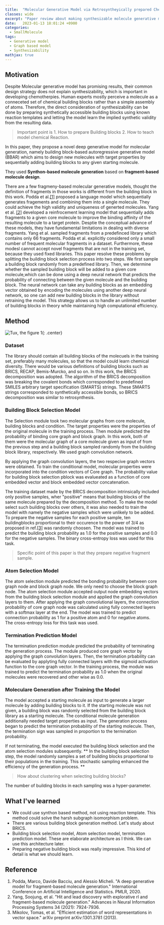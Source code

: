 ```yaml
---
title:  "Molecular Generative Model via Retrosyntheyically prepared Chemical Building Block Assembly"
classes: wide
excerpt: "Paper review about making synthesizable molecule generative model"
date:   2023-01-13 18:01:24 +0900
categories: 
  - SmallMolecule
tags:
  - Generative model
  - Graph based model
  - Synthesizability
mathjax: true
---
```

## Motivation

Despite Molecular generative model has promising results, their common design strategy does not explain synthesizability, which is important in developing chemotherpies. Human experts mostly perceive a molecule as a conneceted set of chemical building blocks rather than a simple assembly of atoms. Therefore, the direct consideration of synthesizability can be done by preparing synthetically accessible building blocks using known reaction templates and letting the model learn the implied synthetic validity from the resulting data. 
> Important point is 1. How to prepare Building blocks 2. How to teach model chemical Reaction. 

In this paper, they propose a novel deep generative model for molecular generation, namely building block-based autoregressive generative model (BBAR) which aims to design new molecules with target properties by sequentially adding building blocks to any given starting molecule. 

They used **Synthon-based molecule generation** based on **fragment-based molecule design**.

There are a few fragmeny-based molecular generative models, thought the definition of fragments in those works is different from the building block in this work. Podda et al.[[1]](https://proceedings.mlr.press/v108/podda20a.html) proposed a language model which sequentially generates fragements and combining them into a single molecule. They could achieve the high validity and uniqueness of generted molecules. Yang et al. [[2]](https://proceedings.neurips.cc/paper/2021/hash/41da609c519d77b29be442f8c1105647-Abstract.html) developed a reinfrocement learning model that sequentially adds fragments to a given core molecule to improve the binding affinity of the resulting molecule to a target protein. Desptie the conceptual advance of these models, they have fundamental limitations in dealing with diverse fragments. Yang et al. sampled fragments from a predefinced library which contains only 66 fragments. Podda et al. explicitly considered only a small number of frequent molecular fragments in a dataset. Furthermore, these modesl cannot accept novel fragments that are not in the training set, because they used fixed libraries.
This paper resolve these problems by splitting the building block selection process into two steps. We first sample a building block randomly from a predefined library. Then, we determine whether the sampled building block will be added to a given core molecule,which can be done using a deep neural network that predicts the probability of connecting between the given molecule and the building block. The neural network can take any building blocks as an embedding vector obtained by encoding the molecules using another deep neural network, so one can add new building blocks in the library without retraining the model. This strategy allows us to handle an unlimited number of building blocks in theory while maintaining high computational efficiency.  

## Method

![Tux, the figure 1](https://user-images.githubusercontent.com/59328209/212456986-9b37a2dd-1b89-4dc6-ab61-6f6ecfb53a81.jpg){: .center}

### Dataset
The library should contain all building blocks of the molecuels in the training set, preferably many molecules, so that the model could learn chemical diversity. There would be various definitions of building blocks such as BRICS, RECAP, Bemis-Murcko, and so on. In this work, the BRICS decomposition was adopted. The algorithm of the BRICS decomposition was breaking the covalent bonds which corresponded to predefined SMILES arbitrary target specification (SMARTS) strings. These SMARTS strings corresponded to synthetically accessible bonds, so BRICS decomposition was similar to retrosynthesis. 

### Building Block Selection Model
The Selection module took two molecular graphs from core molecule, building blocks and condition. The target properties were the properties of the original molecule in the training process. Then module predicted the probability of binding core graph and block graph. In this work, both of them were the molecular graph of a core molecule given as input of from the previous step and a building block sampled randomly from the building block library, respectively. We used graph convolution network. 

By applying the graph convolution layers, the two respecive graph vectors were obtained. To train the conditional model, molecular properties were incorporated into the condition vectors of Core graph. The probability value for building block selection pblock was evalueated as a function of core embedded vector and block embedded vector concatenation. 

The training dataset made by the BRICS decomposition intrinsically included only positive samples, wher "positive" means that building blocks of the same molecule prepared by the decomposition method. To make the model select such building blocks over others, it was also needed to train the model with namely the negative samples which were unlikely to be added. To prepare the negative samples for each positive sample, ten buildingblocks proportional to their occurence to the power of 3/4 as proposed in ref.[[3]](https://arxiv.org/abs/1301.3781) was randomly choosen. The model was trained to predict the building block probability as 1.0 for the positive samples and 0.0 for the negative samples. The binary cross-entropy loss was used for this task.

> Specific point of this paper is that they prepare negative fragment sample.

### Atom Selection Model
The atom selection module predicted the bonding probability between core graph node and block graph node. We only need to choose the block graph node. The atom selection module accepted output node embedding vectors from the building block selection module and applied the graph convolution layers to them. After applying the graph convolutional layers, the connection probability of core graph node was calculated using fully connected layers with a softmax layer at the end. The model was trained to predict connection probability as 1 for a positive atom and 0 for negative atoms. The cross-entropy loss for this task was used. 

### Termination Prediction Model
The termination prediction module predicted the probability of terminating the generation process. The module produced core graph vector by applying the graph convolution layers. Then, the termination prbability can be evaluated by applyting fully connected layers with the sigmoid activation function to the core graph vector. In the training process, the module was trained to predict the termination probability as 1.0 when the original molecules were recovered and other wise as 0.0.

### Moleculare Generation after Training the Model
The model accepted a starting molecule as input to generate a larger molecule by adding building blocks to it. If the starting molecule was not given, a building block was randomly selected from the building block library as a starting molecule. The conditional molecule generation additionally needed target properties as input. The generation process began to predict the termination probability of the starting molecule. Then, the termination sign was sampled in proportion to the termination probability. 

If not terminating, the model executed the building block selection and the atom selection modules subsequently. ** In the building block selection step, the model randomly samples a set of building blocks proportional to their populations in the training. This stochastic sampling enhanced the efficiency of the generation process. ** 

> How about clustering when selecting building blocks?

The number of building blocks in each sampling was a hyper-parameter. 

## What I've learned
* We could use synthon based method, not using reaction template. This method could solve the harsh subgraph isomorphism problem. 
* There are various building block generation method. Let's study about BRICS.
* Building block selection model, Atom selection model, termination prediction model. These are elaborate architecture as I think. We can use this architecture later. 
* Preparing negative building block was really impressive. This kind of detail is what we should learn.  

## Reference
1. Podda, Marco, Davide Bacciu, and Alessio Micheli. "A deep generative model for fragment-based molecule generation." International Conference on Artificial Intelligence and Statistics. PMLR, 2020.
2. Yang, Soojung, et al. "Hit and lead discovery with explorative rl and fragment-based molecule generation." Advances in Neural Information Processing Systems 34 (2021): 7924-7936.
3. Mikolov, Tomas, et al. "Efficient estimation of word representations in vector space." arXiv preprint arXiv:1301.3781 (2013).
